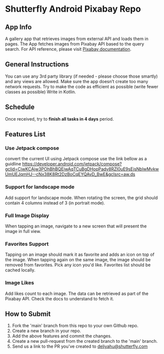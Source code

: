 # Shutterfly Android Pixabay Repo

## App Info

A gallery app that retrieves images from external API and loads them in pages.
The App fetches images from Pixabay API based to the query search.
For API reference, please visit [Pixabay documentation](https://pixabay.com/api/docs/).

## General Instructions

You can use any 3rd party library (if needed - please choose those smartly) and any views are allowed.
Make sure the app doesn’t create too many network requests.
Try to make the code as efficient as possible (write fewer classes as possible)
Write in Kotlin.

## Schedule

Once received, try to **finish all tasks in 4 days** period.

## Features List

### Use Jetpack compose
convert the current UI using Jetpack compose use the link bellow as a guidline 
https://developer.android.com/jetpack/compose?gclid=CjwKCAjw3POhBhBQEiwAqTCuBgDHopPadv8RZI0uE9sEjsNblwMvkwUmUEJqmHJ--cNx38K8Rt2DzBoCqEYQAvD_BwE&gclsrc=aw.ds

### Support for landscape mode

Add support for landscape mode.
When rotating the screen, the grid should contain 4 columns instead of 3 (in portrait mode).

### Full Image Display

When tapping an image, navigate to a new screen that will present the image in full view.

### Favorites Support

Tapping on an image should mark it as favorite and adds an icon on top of the image. When tapping again on the same image, the image should be removed from favorites.
Pick any icon you'd like.
Favorites list should be cached locally.

### Image Likes

Add likes count to each image. The data can be retrieved as part of the Pixabay API.
Check the docs to understand to fetch it.

## How to Submit

1. Fork the 'main' branch from this repo to your own Github repo.
2. Create a new branch in your repo.
3. Add the above features and commit the changes.
4. Create a new pull-request from the created branch to the 'main' branch.
5. Send us a link to the PR you've created to <deliyahu@shutterfly.com>

